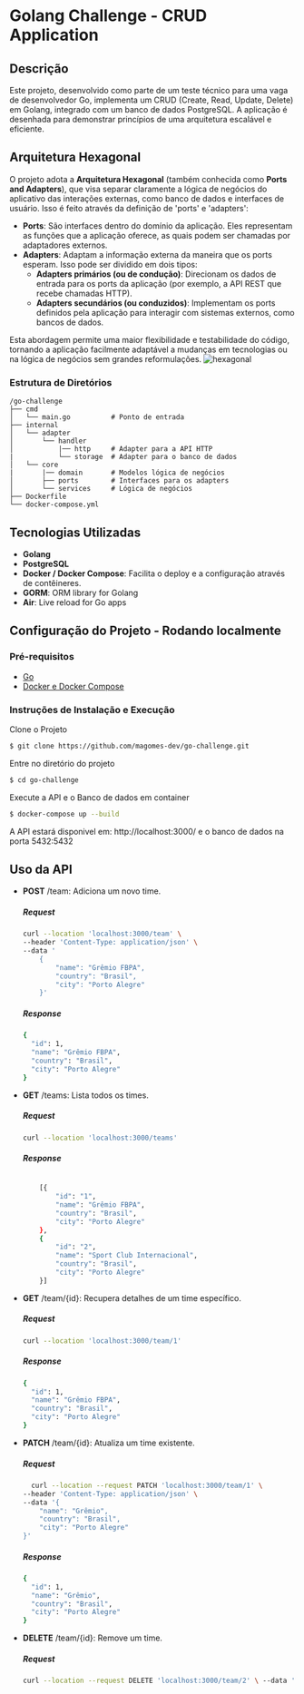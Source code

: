 # Golang Challenge - CRUD Application

## Descrição

Este projeto, desenvolvido como parte de um teste técnico para uma vaga de desenvolvedor Go, implementa um CRUD (Create, Read, Update, Delete) em Golang, integrado com um banco de dados PostgreSQL. 
A aplicação é desenhada para demonstrar princípios de uma arquitetura escalável e eficiente.

## Arquitetura Hexagonal

O projeto adota a **Arquitetura Hexagonal** (também conhecida como **Ports and Adapters**), que visa separar claramente a lógica de negócios do aplicativo das interações externas, como banco de dados e interfaces de usuário. Isso é feito através da definição de 'ports' e 'adapters':

- **Ports**: São interfaces dentro do domínio da aplicação. Eles representam as funções que a aplicação oferece, as quais podem ser chamadas por adaptadores externos.
- **Adapters**: Adaptam a informação externa da maneira que os ports esperam. Isso pode ser dividido em dois tipos:
  - **Adapters primários (ou de condução)**: Direcionam os dados de entrada para os ports da aplicação (por exemplo, a API REST que recebe chamadas HTTP).
  - **Adapters secundários (ou conduzidos)**: Implementam os ports definidos pela aplicação para interagir com sistemas externos, como bancos de dados.
 
Esta abordagem permite uma maior flexibilidade e testabilidade do código, tornando a aplicação facilmente adaptável a mudanças em tecnologias ou na lógica de negócios sem grandes reformulações.
![hexagonal](https://github.com/magomes-dev/go-challange/assets/11399094/53476f78-5813-4226-8701-7a9912c86af8)



### Estrutura de Diretórios
```
/go-challenge
├── cmd
│   └── main.go          # Ponto de entrada
├── internal
│   └── adapter
│       └── handler
│           |── http     # Adapter para a API HTTP
|           └── storage  # Adapter para o banco de dados
│   └── core
|       |── domain       # Modelos lógica de negócios
│       ├── ports        # Interfaces para os adapters
│       └── services     # Lógica de negócios             
├── Dockerfile
└── docker-compose.yml
```

## Tecnologias Utilizadas

- **Golang**
- **PostgreSQL**
- **Docker / Docker Compose**: Facilita o deploy e a configuração através de contêineres.
- **GORM**: ORM library for Golang
- **Air**: Live reload for Go apps

## Configuração do Projeto - Rodando localmente

### Pré-requisitos
 
- [Go](https://go.dev/doc/install)
- [Docker e Docker Compose](https://docs.docker.com/compose/install/)

### Instruções de Instalação e Execução 

Clone o Projeto
```bash
$ git clone https://github.com/magomes-dev/go-challenge.git
```
Entre no diretório do projeto  
```bash
$ cd go-challenge
```
Execute a API e o Banco de dados em container
```bash
$ docker-compose up --build
```
A API estará disponivel em: http://localhost:3000/ e o banco de dados na porta 5432:5432

## Uso da API
* **POST** /team: Adiciona um novo time.
    ##### Request
    ```bash
    curl --location 'localhost:3000/team' \
    --header 'Content-Type: application/json' \
    --data '
        {
            "name": "Grêmio FBPA",
            "country": "Brasil",
            "city": "Porto Alegre"
        }'
    ```
    ##### Response
    ```bash
    {
      "id": 1,
      "name": "Grêmio FBPA",
      "country": "Brasil",
      "city": "Porto Alegre"
    }
    ```

* **GET** /teams: Lista todos os times.
    ##### Request
    ```bash
    curl --location 'localhost:3000/teams'
    ```
    ##### Response
    ```bash
    
        [{
            "id": "1",
            "name": "Grêmio FBPA",
            "country": "Brasil",
            "city": "Porto Alegre"
        },
        {
            "id": "2",
            "name": "Sport Club Internacional",
            "country": "Brasil",
            "city": "Porto Alegre"
        }]
    ```
* **GET** /team/{id}: Recupera detalhes de um time específico.
  ##### Request
    ```bash
    curl --location 'localhost:3000/team/1'
    ```
  ##### Response
    ```bash
    {
      "id": 1,
      "name": "Grêmio FBPA",
      "country": "Brasil",
      "city": "Porto Alegre"
    }
    ```
* **PATCH** /team/{id}: Atualiza um time existente.
  ##### Request
  ```bash
    curl --location --request PATCH 'localhost:3000/team/1' \
  --header 'Content-Type: application/json' \
  --data '{
  	  "name": "Grêmio",
      "country": "Brasil",
      "city": "Porto Alegre"
  }'
  ```
  ##### Response
  ```bash
  {
    "id": 1,
    "name": "Grêmio",
    "country": "Brasil",
    "city": "Porto Alegre"
  }
  ```
* **DELETE** /team/{id}: Remove um time.
  ##### Request
  ```bash
  curl --location --request DELETE 'localhost:3000/team/2' \ --data ''
  ```
